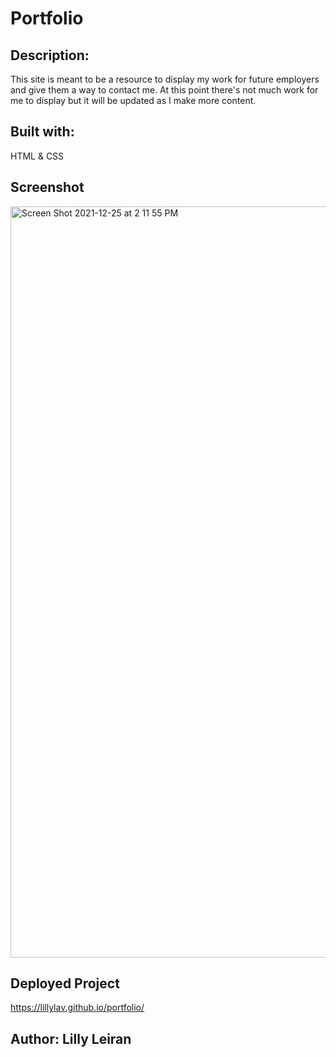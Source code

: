 # Portfolio

## Description:
This site is meant to be a resource to display my work for future employers and give them a way to contact me. 
At this point there's not much work for me to display but it will be updated as I make more content.

## Built with:
HTML & CSS

## Screenshot
<img width="1202" alt="Screen Shot 2021-12-25 at 2 11 55 PM" src="https://user-images.githubusercontent.com/93904532/147393700-9a8bd2a5-2c4d-4764-aceb-97d8286f8001.png">

## Deployed Project
https://lillylav.github.io/portfolio/

## Author: Lilly Leiran
